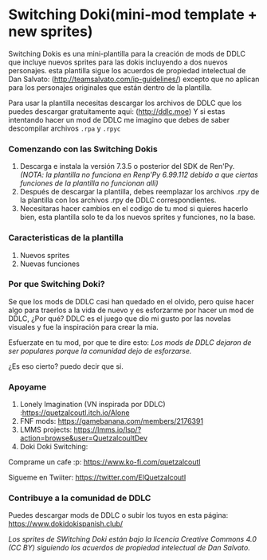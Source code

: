 # Switching Doki(mini-mod template + new sprites)

Switching Dokis es una mini-plantilla para la creación de mods de DDLC que incluye nuevos sprites para las dokis incluyendo a dos nuevos personajes. esta plantilla sigue los acuerdos de propiedad intelectual de Dan Salvato: (http://teamsalvato.com/ip-guidelines/) excepto que no aplican para los personajes originales que están dentro de la plantilla.

Para usar la plantilla necesitas descargar los archivos de DDLC que los puedes descargar gratuitamente aqui: (http://ddlc.moe)
Y si estas intentando hacer un mod de DDLC me imagino que debes de saber descompilar archivos `.rpa` y `.rpyc`

### Comenzando con las Switching Dokis

1. Descarga e instala la versión 7.3.5 o posterior del SDK de Ren'Py. *(NOTA: la plantilla no funciona en Renp'Py 6.99.112 debido a que ciertas funciones de la plantilla no funcionan alli)*
2. Después de descargar la plantilla, debes reemplazar los archivos .rpy de la plantilla con los archivos .rpy de DDLC correspondientes.
3. Necesitaras hacer cambios en el codigo de tu mod si quieres hacerlo bien, esta plantilla solo te da los nuevos sprites y funciones, no la base.

### Caracteristicas de la plantilla
1. Nuevos sprites
2. Nuevas funciones

### Por que Switching Doki?

Se que los mods de DDLC casi han quedado en el olvido, pero quise hacer algo para traerlos a la vida de nuevo y es esforzarme por hacer un mod de DDLC, ¿Por qué? DDLC es el juego que dio mi gusto por las novelas visuales y fue la inspiración para crear la mia.

Esfuerzate en tu mod, por que te dire esto: *Los mods de DDLC dejaron de ser populares porque la comunidad dejo de esforzarse.*

¿Es eso cierto? puedo decir que si.

### Apoyame

1. Lonely Imagination (VN inspirada por DDLC) :https://quetzalcoutl.itch.io/Alone
2. FNF mods: https://gamebanana.com/members/2176391
3. LMMS projects: https://lmms.io/lsp/?action=browse&user=QuetzalcoultDev
4. Doki Doki Switching: 

Comprame un cafe :p: https://www.ko-fi.com/quetzalcoutl

Sigueme en Twiiter: https://twitter.com/ElQuetzalcoutl

### Contribuye a la comunidad de DDLC

Puedes descargar mods de DDLC o subir los tuyos en esta página:
https://www.dokidokispanish.club/



*Los sprites de SWitching Doki están bajo la licencia Creative Commons 4.0 (CC BY) siguiendo los acuerdos de propiedad intelectual de Dan Salvato.*